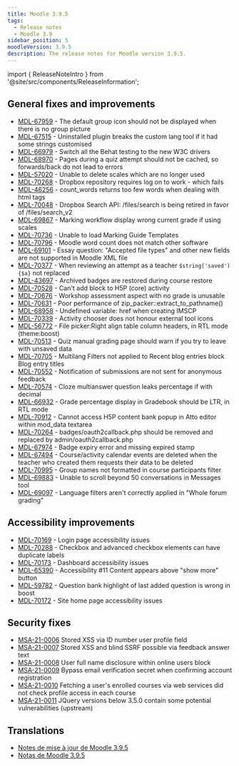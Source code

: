 ```yaml
---
title: Moodle 3.9.5
tags:
  - Release notes
  - Moodle 3.9
sidebar_position: 5
moodleVersion: 3.9.5
description: The release notes for Moodle version 3.9.5.
---
```


import { ReleaseNoteIntro } from '@site/src/components/ReleaseInformation';

<ReleaseNoteIntro releaseName={frontMatter.moodleVersion} />

## General fixes and improvements

- [MDL-67959](https://moodle.atlassian.net/browse/MDL-67959) - The default group icon should not be displayed when there is no group picture
- [MDL-67515](https://moodle.atlassian.net/browse/MDL-67515) - Uninstalled plugin breaks the custom lang tool if it had some strings customised
- [MDL-66979](https://moodle.atlassian.net/browse/MDL-66979) - Switch all the Behat testing to the new W3C drivers
- [MDL-68970](https://moodle.atlassian.net/browse/MDL-68970) - Pages during a quiz attempt should not be cached, so forwards/back do not lead to errors
- [MDL-57020](https://moodle.atlassian.net/browse/MDL-57020) - Unable to delete scales which are no longer used
- [MDL-70268](https://moodle.atlassian.net/browse/MDL-70268) - Dropbox repository requires log on to work - which fails
- [MDL-46256](https://moodle.atlassian.net/browse/MDL-46256) - count_words returns too few words when dealing with html tags
- [MDL-70048](https://moodle.atlassian.net/browse/MDL-70048) - Dropbox Search API: /files/search is being retired in favor of /files/search_v2
- [MDL-69867](https://moodle.atlassian.net/browse/MDL-69867) - Marking workflow display wrong current grade if using scales
- [MDL-70736](https://moodle.atlassian.net/browse/MDL-70736) - Unable to load Marking Guide Templates
- [MDL-70796](https://moodle.atlassian.net/browse/MDL-70796) - Moodle word count does not match other software
- [MDL-69101](https://moodle.atlassian.net/browse/MDL-69101) - Essay question: "Accepted file types" and other new fields are not supported in Moodle XML file
- [MDL-70377](https://moodle.atlassian.net/browse/MDL-70377) - When reviewing an attempt as a teacher `$string['saved') {$a}` not replaced
- [MDL-43697](https://moodle.atlassian.net/browse/MDL-43697) - Archived badges are restored during course restore
- [MDL-70528](https://moodle.atlassian.net/browse/MDL-70528) - Can't add block to H5P (core) activity
- [MDL-70676](https://moodle.atlassian.net/browse/MDL-70676) - Workshop assessment aspect with no grade is unusable
- [MDL-70631](https://moodle.atlassian.net/browse/MDL-70631) - Poor performance of zip_packer::extract_to_pathname()
- [MDL-68958](https://moodle.atlassian.net/browse/MDL-68958) - Undefined variable: href when creating IMSCP
- [MDL-70339](https://moodle.atlassian.net/browse/MDL-70339) - Activity chooser does not honour external tool icons
- [MDL-56772](https://moodle.atlassian.net/browse/MDL-56772) - File picker:Right align table column headers, in RTL mode (theme:boost)
- [MDL-70513](https://moodle.atlassian.net/browse/MDL-70513) - Quiz manual grading page should warn if you try to leave with unsaved data
- [MDL-70705](https://moodle.atlassian.net/browse/MDL-70705) - Multilang Filters not applied to Recent blog entries block Blog entry titles
- [MDL-70552](https://moodle.atlassian.net/browse/MDL-70552) - Notification of submissions are not sent for anonymous feedback
- [MDL-70574](https://moodle.atlassian.net/browse/MDL-70574) - Cloze multianswer question leaks percentage if with decimal
- [MDL-66932](https://moodle.atlassian.net/browse/MDL-66932) - Grade percentage display in Gradebook should be LTR, in RTL mode
- [MDL-70912](https://moodle.atlassian.net/browse/MDL-70912) - Cannot access H5P content bank popup in Atto editor within mod_data textarea
- [MDL-70264](https://moodle.atlassian.net/browse/MDL-70264) - badges/oauth2callback.php should be removed and replaced by admin/oauth2callback.php
- [MDL-67974](https://moodle.atlassian.net/browse/MDL-67974) - Badge expiry error and missing expired stamp
- [MDL-67494](https://moodle.atlassian.net/browse/MDL-67494) - Course/activity calendar events are deleted when the teacher who created them requests their data to be deleted
- [MDL-70995](https://moodle.atlassian.net/browse/MDL-70995) - Group names not formatted in course participants filter
- [MDL-69883](https://moodle.atlassian.net/browse/MDL-69883) - Unable to scroll beyond 50 conversations in Messages tool
- [MDL-69097](https://moodle.atlassian.net/browse/MDL-69097) - Language filters aren't correctly applied in "Whole forum grading"

## Accessibility improvements

- [MDL-70169](https://moodle.atlassian.net/browse/MDL-70169) - Login page accessibility issues
- [MDL-70288](https://moodle.atlassian.net/browse/MDL-70288) - Checkbox and advanced checkbox elements can have duplicate labels
- [MDL-70173](https://moodle.atlassian.net/browse/MDL-70173) - Dashboard accessibility issues
- [MDL-65390](https://moodle.atlassian.net/browse/MDL-65390) - Accessibility #11 Content appears above "show more" button
- [MDL-59782](https://moodle.atlassian.net/browse/MDL-59782) - Question bank highlight of last added question is wrong in boost
- [MDL-70172](https://moodle.atlassian.net/browse/MDL-70172) - Site home page accessibility issues

## Security fixes

- [MSA-21-0006](https://moodle.org/mod/forum/discuss.php?d=419650) Stored XSS via ID number user profile field
- [MSA-21-0007](https://moodle.org/mod/forum/discuss.php?d=419651) Stored XSS and blind SSRF possible via feedback answer text
- [MSA-21-0008](https://moodle.org/mod/forum/discuss.php?d=419652) User full name disclosure within online users block
- [MSA-21-0009](https://moodle.org/mod/forum/discuss.php?d=419653) Bypass email verification secret when confirming account registration
- [MSA-21-0010](https://moodle.org/mod/forum/discuss.php?d=419654) Fetching a user's enrolled courses via web services did not check profile access in each course
- [MSA-21-0011](https://moodle.org/mod/forum/discuss.php?d=419655) JQuery versions below 3.5.0 contain some potential vulnerabilities (upstream)

## Translations

- [Notes de mise à jour de Moodle 3.9.5](https://docs.moodle.org/fr/Notes_de_mise_à_jour_de_Moodle_3.9.5)
- [Notas de Moodle 3.9.5](https://docs.moodle.org/es/Notas_de_Moodle_3.9.5)
